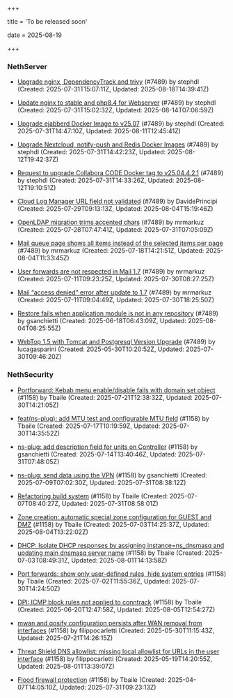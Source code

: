 +++

title = 'To be released soon'

date = 2025-08-19

+++

### NethServer

- [Upgrade nginx, DependencyTrack and trivy](https://github.com/NethServer/dev/issues/7590) (#7489) by stephdl (Created: 2025-07-31T15:07:11Z, Updated: 2025-08-18T14:39:41Z)

- [Update nginx to stable and php8.4 for Webserver](https://github.com/NethServer/dev/issues/7589) (#7489) by stephdl (Created: 2025-07-31T15:02:32Z, Updated: 2025-08-14T07:06:59Z)

- [Upgrade ejabberd Docker Image to v25.07](https://github.com/NethServer/dev/issues/7586) (#7489) by stephdl (Created: 2025-07-31T14:47:10Z, Updated: 2025-08-11T12:45:41Z)

- [Upgrade Nextcloud, notify-push and Redis Docker Images](https://github.com/NethServer/dev/issues/7584) (#7489) by stephdl (Created: 2025-07-31T14:42:23Z, Updated: 2025-08-12T19:42:37Z)

- [Request to upgrade Collabora CODE Docker tag to v25.04.4.2.1](https://github.com/NethServer/dev/issues/7581) (#7489) by stephdl (Created: 2025-07-31T14:33:26Z, Updated: 2025-08-12T19:10:51Z)

- [Cloud Log Manager URL field not validated](https://github.com/NethServer/dev/issues/7577) (#7489) by DavidePrincipi (Created: 2025-07-29T09:13:13Z, Updated: 2025-08-04T15:19:46Z)

- [OpenLDAP migration trims accented chars](https://github.com/NethServer/dev/issues/7576) (#7489) by mrmarkuz (Created: 2025-07-28T07:47:41Z, Updated: 2025-07-31T07:05:09Z)

- [Mail queue page shows all items instead of the selected items per page](https://github.com/NethServer/dev/issues/7557) (#7489) by mrmarkuz (Created: 2025-07-18T14:21:51Z, Updated: 2025-08-04T11:33:45Z)

- [User forwards are not respected in Mail 1.7](https://github.com/NethServer/dev/issues/7553) (#7489) by mrmarkuz (Created: 2025-07-11T09:23:25Z, Updated: 2025-07-30T08:27:25Z)

- [Mail “access denied” error after update to 1.7](https://github.com/NethServer/dev/issues/7552) (#7489) by mrmarkuz (Created: 2025-07-11T09:04:49Z, Updated: 2025-07-30T18:25:50Z)

- [Restore fails when application module is not in any repository](https://github.com/NethServer/dev/issues/7509) (#7489) by gsanchietti (Created: 2025-06-18T06:43:09Z, Updated: 2025-08-04T08:25:55Z)

- [WebTop 1.5 with Tomcat and Postgresql Version Upgrade](https://github.com/NethServer/dev/issues/7489) (#7489) by lucagasparini (Created: 2025-05-30T10:20:52Z, Updated: 2025-07-30T09:46:20Z)

### NethSecurity

- [Portforward: Kebab menu enable/disable fails with domain set object](https://github.com/NethServer/nethsecurity/issues/1312) (#1158) by Tbaile (Created: 2025-07-21T12:38:32Z, Updated: 2025-07-30T14:21:05Z)

- [feat(ns-plug): add MTU test and configurable MTU field](https://github.com/NethServer/nethsecurity/issues/1310) (#1158) by Tbaile (Created: 2025-07-17T10:19:59Z, Updated: 2025-07-30T14:35:52Z)

- [ns-plug: add description field for units on Controller](https://github.com/NethServer/nethsecurity/issues/1302) (#1158) by gsanchietti (Created: 2025-07-14T13:40:46Z, Updated: 2025-07-31T07:48:05Z)

- [ns-plug: send data using the VPN](https://github.com/NethServer/nethsecurity/issues/1301) (#1158) by gsanchietti (Created: 2025-07-09T07:02:30Z, Updated: 2025-07-31T08:38:12Z)

- [Refactoring build system](https://github.com/NethServer/nethsecurity/issues/1295) (#1158) by Tbaile (Created: 2025-07-07T08:40:27Z, Updated: 2025-07-31T08:58:01Z)

- [Zone creation: automatic special zone configuration for GUEST and DMZ](https://github.com/NethServer/nethsecurity/issues/1291) (#1158) by Tbaile (Created: 2025-07-03T14:25:37Z, Updated: 2025-08-04T13:22:02Z)

- [DHCP: Isolate DHCP responses by assigning instance=ns_dnsmasq and updating main dnsmasq server name](https://github.com/NethServer/nethsecurity/issues/1287) (#1158) by Tbaile (Created: 2025-07-03T08:49:31Z, Updated: 2025-08-01T14:13:58Z)

- [Port forwards: show only user-defined rules, hide system entries](https://github.com/NethServer/nethsecurity/issues/1286) (#1158) by Tbaile (Created: 2025-07-02T11:55:36Z, Updated: 2025-07-30T14:24:50Z)

- [DPI: ICMP block rules not applied to conntrack](https://github.com/NethServer/nethsecurity/issues/1280) (#1158) by Tbaile (Created: 2025-06-20T12:47:58Z, Updated: 2025-08-05T12:54:27Z)

- [mwan and qosify configuration persists after WAN removal from interfaces](https://github.com/NethServer/nethsecurity/issues/1244) (#1158) by filippocarletti (Created: 2025-05-30T11:15:43Z, Updated: 2025-07-21T14:26:15Z)

- [Threat Shield DNS allowlist: missing local allowlist for URLs in the user interface](https://github.com/NethServer/nethsecurity/issues/1221) (#1158) by filippocarletti (Created: 2025-05-19T14:20:55Z, Updated: 2025-08-01T13:39:07Z)

- [Flood firewall protection](https://github.com/NethServer/nethsecurity/issues/1158) (#1158) by Tbaile (Created: 2025-04-07T14:05:10Z, Updated: 2025-07-31T09:23:13Z)

